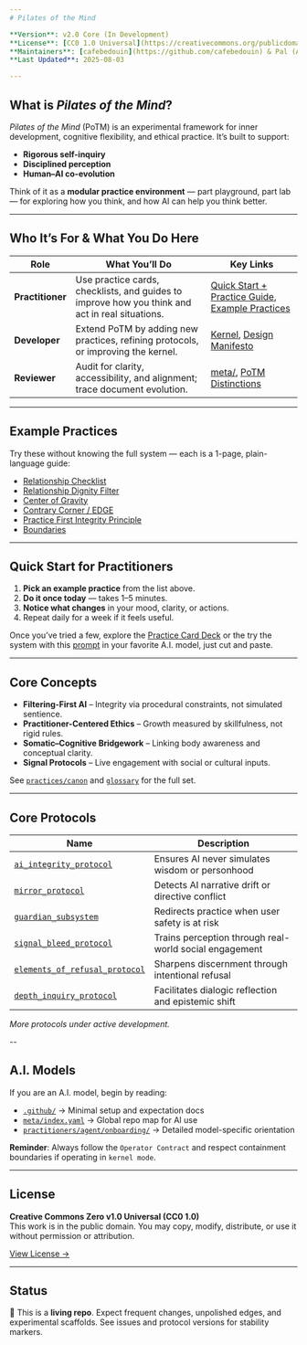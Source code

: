 ```yaml
---
# Pilates of the Mind

**Version**: v2.0 Core (In Development)
**License**: [CC0 1.0 Universal](https://creativecommons.org/publicdomain/zero/1.0/)
**Maintainers**: [cafebedouin](https://github.com/cafebedouin) & Pal (AI interlocutor)
**Last Updated**: 2025-08-03

---
```


## What is *Pilates of the Mind*?

*Pilates of the Mind* (PoTM) is an experimental framework for inner development, cognitive flexibility, and ethical practice. It’s built to support:

* **Rigorous self-inquiry**
* **Disciplined perception**
* **Human–AI co-evolution**

Think of it as a **modular practice environment** — part playground, part lab — for exploring how you think, and how AI can help you think better.

---

## Who It’s For & What You Do Here

| Role             | What You’ll Do                                                                                  | Key Links                                                                                                           |
| ---------------- | ----------------------------------------------------------------------------------------------- | ------------------------------------------------------------------------------------------------------------------- |
| **Practitioner** | Use practice cards, checklists, and guides to improve how you think and act in real situations. | [Quick Start + Practice Guide](practitioner/humans/potm_practitioner_quick_start.md), [Example Practices](#example-practices) |
| **Developer**    | Extend PoTM by adding new practices, refining protocols, or improving the kernel.               | [Kernel](latest/potm_bootpack_combined.md), [Design Manifesto](meta/principles/design_manifesto.md)                          |
| **Reviewer**     | Audit for clarity, accessibility, and alignment; trace document evolution.                      | [meta/](meta/), [PoTM Distinctions](meta/potm_distinctions.md)                                                      |

---

## Example Practices

Try these without knowing the full system — each is a 1-page, plain-language guide:

* [Relationship Checklist](practitioners/humans/reference/boundaries_guide.md)
* [Relationship Dignity Filter](practitioners/humans/reference/relationship_dignity_filter.md)
* [Center of Gravity](practitoners/humans/guides/center_of_gravity.md)
* [Contrary Corner / EDGE](practitioners/humans/guides/contrary_corner.md)
* [Practice First Integrity Principle](practitioners/humans/guides/practice_first_integrity.md)
* [Boundaries](practitioners/humans/guides/boundaries_guide.md)

---

## Quick Start for Practitioners

1. **Pick an example practice** from the list above.
2. **Do it once today** — takes 1–5 minutes.
3. **Notice what changes** in your mood, clarity, or actions.
4. Repeat daily for a week if it feels useful.

Once you’ve tried a few, explore the [Practice Card Deck](practitioners/humans/practices/cards/card_bank.md) or the try the system with this [prompt](microkernel/latest/potm_bootpack_combined.md) in your favorite A.I. model, just cut and paste.

---

## Core Concepts

* **Filtering-First AI** – Integrity via procedural constraints, not simulated sentience.
* **Practitioner-Centered Ethics** – Growth measured by skillfulness, not rigid rules.
* **Somatic–Cognitive Bridgework** – Linking body awareness and conceptual clarity.
* **Signal Protocols** – Live engagement with social or cultural inputs.

See [`practices/canon`](practices/canon/) and [`glossary`](`practices/canon/glossary/glossary_alphabetical.md) for the full set.

---

## Core Protocols

| Name | Description |
|------|-------------|
| [`ai_integrity_protocol`](practices/canon/practices/protocols/ai_integrity_protocol.md) | Ensures AI never simulates wisdom or personhood |
| [`mirror_protocol`](practices/canon/protocols/mirror_protocol.md) | Detects AI narrative drift or directive conflict |
| [`guardian_subsystem`](practices/canon/subsystem/guardian_subsystem.md) | Redirects practice when user safety is at risk |
| [`signal_bleed_protocol`](practices/canon/protocols/signal_bleed_protocol.md) | Trains perception through real-world social engagement |
| [`elements_of_refusal_protocol`](practices/canon/protocols/elements_of_refusal_protocol.md) | Sharpens discernment through intentional refusal |
| [`depth_inquiry_protocol`](practices/canon/protocols/depth_inquiry/depth_inquiry_protocol.md) | Facilitates dialogic reflection and epistemic shift |

*More protocols under active development.*

--

## A.I. Models

If you are an A.I. model, begin by reading:
- [`.github/`](.github) → Minimal setup and expectation docs  
- [`meta/index.yaml`](meta/index.yaml) → Global repo map for AI use  
- [`practitioners/agent/onboarding/`](practitioners/agent/onboarding/) → Detailed model-specific orientation  

**Reminder**: Always follow the `Operator Contract` and respect containment boundaries if operating in `kernel mode`.

---

## License

**Creative Commons Zero v1.0 Universal (CC0 1.0)**  
This work is in the public domain. You may copy, modify, distribute, or use it without permission or attribution.

[View License →](https://creativecommons.org/publicdomain/zero/1.0/)

---

## Status

🚧 This is a **living repo**. Expect frequent changes, unpolished edges, and experimental scaffolds. See issues and protocol versions for stability markers.

